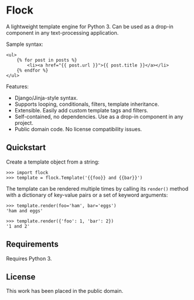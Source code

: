 
Flock
=====

A lightweight template engine for Python 3. Can be used as a drop-in component in any text-processing application.

Sample syntax:

    <ul>
        {% for post in posts %}
            <li><a href="{{ post.url }}">{{ post.title }}</a></li>
        {% endfor %}
    </ul>

Features:

* Django/Jinja-style syntax.
* Supports looping, conditionals, filters, template inheritance.
* Extensible. Easily add custom template tags and filters.
* Self-contained, no dependencies. Use as a drop-in component in any project.
* Public domain code. No license compatibility issues.


Quickstart
----------

Create a template object from a string:

    >>> import flock
    >>> template = flock.Template('{{foo}} and {{bar}}')

The template can be rendered multiple times by calling its `render()` method with a dictionary of key-value pairs or a set of keyword arguments:

    >>> template.render(foo='ham', bar='eggs')
    'ham and eggs'

    >>> template.render({'foo': 1, 'bar': 2})
    '1 and 2'


Requirements
------------

Requires Python 3.


License
-------

This work has been placed in the public domain.
